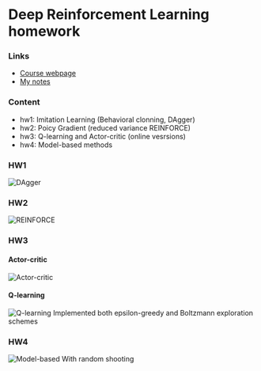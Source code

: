 # Deep Reinforcement Learning homework

### Links
- [Course webpage](http://rail.eecs.berkeley.edu/deeprlcourse/)
- [My notes](https://docs.google.com/document/d/1HYiY45GziC97xGau0L5tOavSKBDPKqcZFYgpaz00ngI/edit?usp=sharing)

### Content
- hw1: Imitation Learning (Behavioral clonning, DAgger)
- hw2: Poicy Gradient (reduced variance REINFORCE)
- hw3: Q-learning and Actor-critic (online vesrsions)
- hw4: Model-based methods 

### HW1
![DAgger](https://www.ocf.berkeley.edu/~igormolybog/GitHub/DAgger.png)
### HW2
![REINFORCE](https://www.ocf.berkeley.edu/~igormolybog/GitHub/REINFORCE.png)
### HW3

#### Actor-critic
![Actor-critic](https://www.ocf.berkeley.edu/~igormolybog/GitHub/actor-critic.png)

#### Q-learning
![Q-learning](https://www.ocf.berkeley.edu/~igormolybog/GitHub/q-learning.png)
Implemented both epsilon-greedy and Boltzmann exploration schemes

### HW4
![Model-based](https://www.ocf.berkeley.edu/~igormolybog/GitHub/model-based.png)
With random shooting
